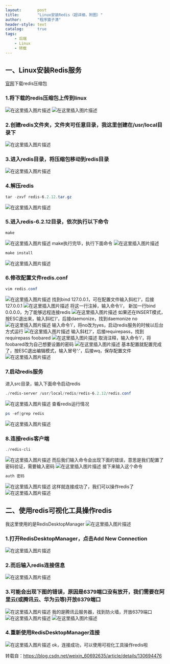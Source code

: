 ```yaml
---
layout:       post
title:        "Linux安装Redis（超详细，附图）"
author:       "程序猿子清"
header-style: text
catalog:      true
tags:
    - 后端
    - Linux
    - 转载
---
```


## 一、Linux安装Redis服务

[官网](https://redis.io/downloads/)下载redis压缩包

### 1.将下载的redis压缩包上传到linux

![在这里插入图片描述](\img\in-post\Reprint\155626b2a675cbb23e6a96990d8147ed.jpeg)
![在这里插入图片描述](\img\in-post\Reprint\0981e8ab54d653683a9d30f1ba76d0df.jpeg)

### 2.创建redis文件夹，文件夹可任意目录，我这里创建在/usr/local目录下

![在这里插入图片描述](\img\in-post\Reprint\76f407da8038542d2a15320efd39b6b6.jpeg)

### 3.进入redis目录，将压缩包移动到redis目录

![在这里插入图片描述](\img\in-post\Reprint\42a5906959773f31f9b7dfa6511e0bdc.jpeg)

### 4.解压redis

```powershell
tar -zxvf redis-6.2.12.tar.gz
```

![在这里插入图片描述](\img\in-post\Reprint\74df66775bc0e80d108b860a612fb226.jpeg)

### 5.进入redis-6.2.12目录，依次执行以下命令

```powershell
make
```

![在这里插入图片描述](\img\in-post\Reprint\0e026b623c53eedb6fd0596f2efe3970.jpeg)
make执行完毕，执行下面命令
![在这里插入图片描述](\img\in-post\Reprint\7aa8ac7165a96c373d66243cf950a02f.jpeg)

```powershell
make install
```

![在这里插入图片描述](\img\in-post\Reprint\04ddf071f2fbe8f44d0612b64d4640f0.jpeg)

### 6.修改配置文件redis.conf

```powershell
vim redis.conf
```

![在这里插入图片描述](\img\in-post\Reprint\34ccd560c16014bb3c0b0c853b0a42ef.jpeg)
找到bind 127.0.0.1，可在配置文件输入斜杠’/‘，后接127.0.0.1
![在这里插入图片描述](\img\in-post\Reprint\6494f269c0e4e25c509df77a06b3ea3a.jpeg)
将这一行注掉，输入命令‘i’， 新加一行bind 0.0.0.0，为了能够远程连接redis
![在这里插入图片描述](\img\in-post\Reprint\090f340d63eedc82eb46c680fca1223d.jpeg)
如果还在INSERT模式，按ESC退出来，输入斜杠’/‘，后接daemonize，找到daemonize no
![在这里插入图片描述](\img\in-post\Reprint\900ea2e5c52ab4b40e42f680d8e312d2.jpeg)
输入命令’i’，将no改为yes，启动redis服务的时候以后台方式运行
![在这里插入图片描述](\img\in-post\Reprint\0d2651076b9e2d494923b961bfa5fcd9.jpeg)
输入斜杠’/‘，后接requirepass，找到requirepass foobared
![在这里插入图片描述](\img\in-post\Reprint\e333798aad37ec60f5212b09f90c3296.jpeg)
取消注释，输入命令’i’，将foobared改为自己想要设置的密码
![在这里插入图片描述](\img\in-post\Reprint\182b7d1ad375ab36b08da90c48ca96c3.jpeg)
基本配置就配置完成了，按ESC退出编辑模式，输入冒号’:'，后接wq，保存配置文件
![在这里插入图片描述](\img\in-post\Reprint\2ed2a59d42cbc8bf866dc2695bc92391.jpeg)

### 7.启动redis服务

进入src目录，输入下面命令启动redis

```powershell
./redis-server /usr/local/redis/redis-6.2.12/redis.conf
```

![在这里插入图片描述](\img\in-post\Reprint\c6685a42cd0783a8629ebe409d672a7d.jpeg)
查看redis运行情况

```powershell
ps -ef|grep redis
```

![在这里插入图片描述](\img\in-post\Reprint\65148d36493820f280e79e940d1e8e74.jpeg)

### 8.连接redis客户端

```powershell
./redis-cli
```

![在这里插入图片描述](\img\in-post\Reprint\d7d886164bb7c8eb0583c828b57752f6.jpeg)
而后我们输入命令会出现下面的错误，意思是我们配置了密码验证，需要输入密码
![在这里插入图片描述](\img\in-post\Reprint\3aa11c94b2e70aa5e20a5ccfeb9f69cf.jpeg)
接下来输入这个命令

```powershell
auth 密码
```

![在这里插入图片描述](\img\in-post\Reprint\35cd180b96ad4d43df7a8b3e51c9c553.jpeg)
这样就连接成功了，我们可以操作redis了
![在这里插入图片描述](\img\in-post\Reprint\6e27e67a5b47b5427e9b7e94a11be190.jpeg)

## 二、使用redis可视化工具操作redis

我这里使用的是RedisDesktopManager
![在这里插入图片描述](\img\in-post\Reprint\071ad39a8a2e4456915f48ce9cef1d1b.jpeg)

### 1.打开RedisDesktopManager，点击Add New Connection

![在这里插入图片描述](\img\in-post\Reprint\a1518d6e73aaf06a6392a3b31c65654f.jpeg)

### 2.而后输入redis连接信息

![在这里插入图片描述](\img\in-post\Reprint\fe607e4b534db25e5f055ef58cc8a505.jpeg)

### 3.可能会出现下图的错误，原因是6379端口没有放开，我们需要在阿里云(或腾讯云、华为云等)开放6379端口

![在这里插入图片描述](\img\in-post\Reprint\bcf980731b511dd28093d9ad57ef7433.jpeg)
我的是腾讯云服务器，找到防火墙，开放6379端口
![在这里插入图片描述](\img\in-post\Reprint\054c716d1919d1ce1d6b87b52836167e.jpeg)
![在这里插入图片描述](\img\in-post\Reprint\7a03f0c7b3ef1e88fcaefaef940ca400.jpeg)

### 4.重新使用RedisDesktopManager连接

![在这里插入图片描述](\img\in-post\Reprint\7551a1d9ea0d3c7c71edd51476f59284.jpeg)
ok，连接成功，可以使用可视化工具操作redis啦



转载自：https://blog.csdn.net/weixin_60692635/article/details/130694476
